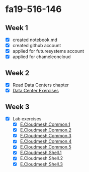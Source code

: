 # fa19-516-146

## Week 1

- [x] created notebook.md
- [x] created github account
- [x] applied for futuresystems account
- [x] applied for chameleoncloud

## Week 2

- [x] Read Data Centers chapter
- [x] [Data Center Exercises](datacenter.md)

## Week 3

- [x] Lab exercises
  - [x] [E.Cloudmesh.Common.1](labs/e-cloudmesh-common-1.py)
  - [x] [E.Cloudmesh.Common.2](labs/e-cloudmesh-common-1.py)
  - [x] [E.Cloudmesh.Common.3](labs/e-cloudmesh-common-1.py)
  - [x] [E.Cloudmesh.Common.4](labs/e-cloudmesh-common-1.py)
  - [x] [E.Cloudmesh.Common.5](labs/e-cloudmesh-common-1.py)
  - [x] [E.Cloudmesh.Shell.1](labs/cloudmesh-kenneth)
  - [x] E.Cloudmesh.Shell.2
  - [x] [E.Cloudmesh.Shell.3](labs/cloudmesh-kenneth/cloudmesh/kenneth/command/kenneth.py)
